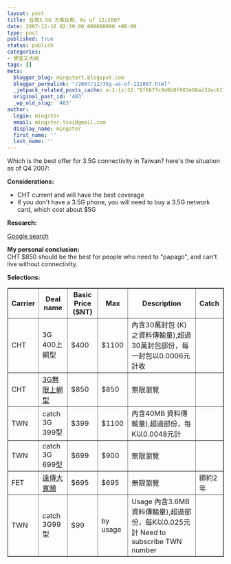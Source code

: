 ```yaml
---
layout: post
title: 台灣3.5G 方案比較，As of 12/2007
date: 2007-12-16 02:29:00.000000000 +08:00
type: post
published: true
status: publish
categories:
- 便宜又大碗
tags: []
meta:
  blogger_blog: mingstert.blogspot.com
  blogger_permalink: "/2007/12/35g-as-of-122007.html"
  _jetpack_related_posts_cache: a:1:{s:32:"8f6677c9d6b0f903e98ad32ec61f8deb";a:2:{s:7:"expires";i:1455912321;s:7:"payload";a:3:{i:0;a:1:{s:2:"id";i:187;}i:1;a:1:{s:2:"id";i:172;}i:2;a:1:{s:2:"id";i:89;}}}}
  original_post_id: '483'
  _wp_old_slug: '483'
author:
  login: mingster
  email: mingster.tsai@gmail.com
  display_name: mingster
  first_name: ''
  last_name: ''
---
```

<p>Which is the best offer for 3.5G connectivity in Taiwan?  here's the situation as of Q4 2007:</p>
<p><b>Considerations:</b>
<ul>
<li>CHT current and will have the best coverage</li>
<li>If you don't have a 3.5G phone, you will need to buy a 3.5G network card, which cost about $5G</li>
</ul>
<p><span style="font-weight:bold;">Research:</span>
<p><a target="_blank" href="http://www.google.com.tw/search?q=%E5%8F%B0%E7%81%A33.5G+%E6%96%B9%E6%A1%88%E6%AF%94%E8%BC%83&amp;ie=utf-8&amp;oe=utf-8&amp;aq=t&amp;rls=org.mozilla:en-US:official&amp;client=firefox-a">Google search</a></p>
<p><span style="font-weight:bold;">My personal conclusion:</span><br />CHT $850 should be the best for people who need to "papago", and can't live without connectivity.</p>
<p><span style="font-weight:bold;">Selections:</span></p>
<table border="1" cellpadding="1" cellspacing="1">
<tbody>
<tr>
<th>Carrier</th>
<p>
<th>Deal name</th>
<p>
<th>Basic Price ($NT)</th>
<p>
<th>Max</th>
<p>
<th>Description</th>
<p>
<th>Catch</th>
</tr>
<p>
<tr>
<td>CHT</td>
<p>
<td>3G 400上網型</td>
<p>
<td>$400</td>
<p>
<td>$1100</td>
<p>
<td>內含30萬封包 (K) 之資料傳輸量),超過30萬封包部份，每一封包以0.0006元計收</td>
<td></td>
</tr>
<p>
<tr>
<td>CHT</td>
<p>
<td><a target="_blank" href="http://www.emome.net/channel?chid=139">3G無限上網型</a></td>
<p>
<td>$850</td>
<p>
<td>$850</td>
<p>
<td>無限瀏覽</td>
<td></td>
</tr>
<p>
<tr>
<td>TWN</td>
<p>
<td>catch 3G 399型</td>
<p>
<td>$399</td>
<td>$1100</td>
<p>
<td>內含40MB 資料傳輸量),超過部份，每K以0.0048元計</td>
<td></td>
</tr>
<p>
<tr>
<td>TWN</td>
<p>
<td>catch 3G 699型</td>
<p>
<td>$699</td>
<p>
<td>$900</td>
<p>
<td>無限瀏覽</td>
<p>
<td></td>
</tr>
<p>
<tr>
<td>FET</td>
<p>
<td><a href="http://bigbb.fetnet.net/apply.html" target="_blank">遠傳大寬頻</a></td>
<p>
<td>$695</td>
<p>
<td>$695</td>
<p>
<td>無限瀏覽</td>
<td>綁約2年</td>
</tr>
<p>
<tr>
<td>TWN</td>
<p>
<td>catch 3G99型</td>
<p>
<td>$99</td>
<p>
<td>by usage</td>
<p>
<td>Usage 內含3.6MB 資料傳輸量),超過部份，每K以0.025元計 Need to subscribe TWN number</td>
<p>
<td></td>
</tr>
<p></tbody>
</table>
<p><b><br /></b></p>
